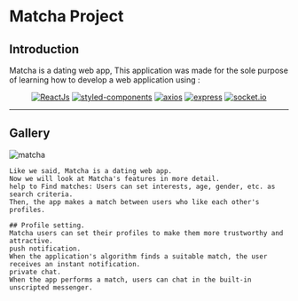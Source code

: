 # Matcha Project

##  Introduction

Matcha is a dating web app, 
This application was made for the sole purpose of learning how to develop a web application using :

<p align="center">
	<a href="https://reactjs.org"><img src="https://img.shields.io/badge/React Js-17.0.2-D0008F.svg" alt="ReactJs"></a>
    <a href=""><img src="https://img.shields.io/badge/styled components-5.3.3-D0008F.svg" alt=" styled-components"></a>
    <a href=""><img src="https://img.shields.io/badge/axios-0.24.0-D0008F.svg" alt="axios"></a>
    <a href=""><img src="https://img.shields.io/badge/express-4.17.2-D0008F.svg" alt="express"></a>
	<a href="https://reactjs.org"><img src="https://img.shields.io/badge/socket.io-4.5.0-D0008F.svg" alt="socket.io"></a>
</p>

<hr />


<!-- ```
Create your one or test with:
````
### Account for the test
| userName        | Password    |
| --------------- | ----------- |
| Adam            | Test@123456 |
| aurora          | Test@123456 |

## ⚠ Warnings
The hosting service Heroku may have a certain delay (~ 1 min) for uploading the application so the loading of the website may have a certain delay.  -->
## Gallery

![matcha](./matcha-screenshot/Webp.net-gifmaker.gif)

```
Like we said, Matcha is a dating web app.
Now we will look at Matcha's features in more detail.
help to Find matches: Users can set interests, age, gender, etc. as search criteria. 
Then, the app makes a match between users who like each other's profiles.

## Profile setting.
Matcha users can set their profiles to make them more trustworthy and attractive.
push notification. 
When the application's algorithm finds a suitable match, the user receives an instant notification.
private chat. 
When the app performs a match, users can chat in the built-in unscripted messenger.
```

<!--
In the project directory, you can run:
### `npm start`

Runs the app in the development mode.\
Open [http://localhost:3000](http://localhost:3000) to view it in your browser.
 -->
